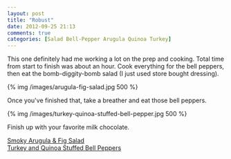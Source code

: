 ```yaml
---
layout: post
title: "Robust"
date: 2012-09-25 21:13
comments: true
categories: [Salad Bell-Pepper Arugula Quinoa Turkey]
---
```


This one definitely had me working a lot on the prep and cooking. Total time from start to finish was about an hour.
Cook everything for the bell peppers, then eat the bomb-diggity-bomb salad (I just used store bought dressing).


{% img /images/arugula-fig-salad.jpg 500 %}

Once you've finished that, take a breather and eat those bell peppers.

{% img /images/turkey-quinoa-stuffed-bell-pepper.jpg 500 %}

Finish up with your favorite milk chocolate.

[Smoky Arugula & Fig Salad](http://authenticsuburbangourmet.blogspot.com/2012/09/smoky-arugula-fig-salad-with-creamy.html)  
[Turkey and Quinoa Stuffed Bell Peppers](http://afoodcentriclife.com/turkey-and-quinoa-stuffed-bell-peppers/)
